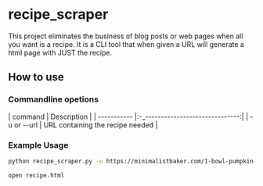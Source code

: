 # recipe_scraper

This project eliminates the business of blog posts or web pages when all you want is a recipe.
It is a CLI tool that when given a URL will generate a html page with JUST the recipe.

## How to use

### Commandline opetions

| command | Description |
| ----------- |:-_------------------------------:|
| -u or --url | URL containing the recipe needed |

### Example Usage
```bash
python recipe_scraper.py -u https://minimalistbaker.com/1-bowl-pumpkin-cake-vegan-gf/

open recipe.html
```
